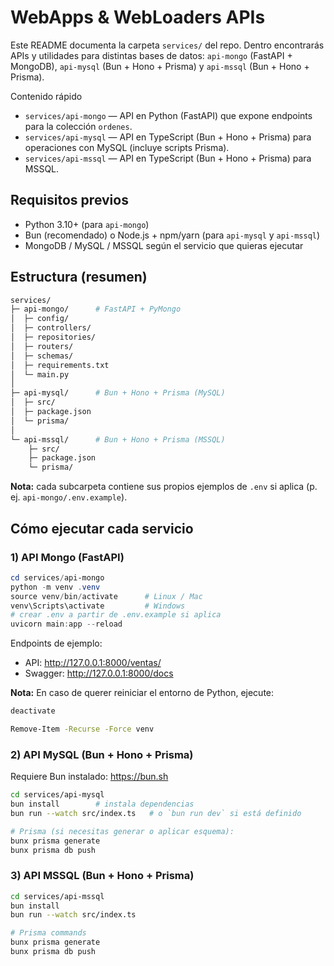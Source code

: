 # WebApps & WebLoaders APIs

Este README documenta la carpeta `services/` del repo. Dentro encontrarás APIs y utilidades para distintas bases de datos: `api-mongo` (FastAPI + MongoDB), `api-mysql` (Bun + Hono + Prisma) y `api-mssql` (Bun + Hono + Prisma).

Contenido rápido
- `services/api-mongo` — API en Python (FastAPI) que expone endpoints para la colección `ordenes`.
- `services/api-mysql` — API en TypeScript (Bun + Hono + Prisma) para operaciones con MySQL (incluye scripts Prisma).
- `services/api-mssql` — API en TypeScript (Bun + Hono + Prisma) para MSSQL.

## Requisitos previos

- Python 3.10+ (para `api-mongo`)
- Bun (recomendado) o Node.js + npm/yarn (para `api-mysql` y `api-mssql`)
- MongoDB / MySQL / MSSQL según el servicio que quieras ejecutar

## Estructura (resumen)
```bash
services/
├─ api-mongo/      # FastAPI + PyMongo
│  ├─ config/
│  ├─ controllers/
│  ├─ repositories/
│  ├─ routers/
│  ├─ schemas/
│  ├─ requirements.txt
│  └─ main.py
│
├─ api-mysql/      # Bun + Hono + Prisma (MySQL)
│  ├─ src/
│  ├─ package.json
│  └─ prisma/
│
└─ api-mssql/      # Bun + Hono + Prisma (MSSQL)
	├─ src/
	├─ package.json
	└─ prisma/
```
**Nota:** cada subcarpeta contiene sus propios ejemplos de `.env` si aplica (p. ej. `api-mongo/.env.example`).

## Cómo ejecutar cada servicio

### 1) API Mongo (FastAPI)

```powershell
cd services/api-mongo
python -m venv .venv
source venv/bin/activate      # Linux / Mac
venv\Scripts\activate         # Windows
# crear .env a partir de .env.example si aplica
uvicorn main:app --reload
```

Endpoints de ejemplo:
- API: http://127.0.0.1:8000/ventas/
- Swagger: http://127.0.0.1:8000/docs

**Nota:** En caso de querer reiniciar el entorno de Python, ejecute:
```bash
deactivate

Remove-Item -Recurse -Force venv
```
### 2) API MySQL (Bun + Hono + Prisma)

Requiere Bun instalado: https://bun.sh

```bash
cd services/api-mysql
bun install        # instala dependencias
bun run --watch src/index.ts   # o `bun run dev` si está definido

# Prisma (si necesitas generar o aplicar esquema):
bunx prisma generate
bunx prisma db push
```

### 3) API MSSQL (Bun + Hono + Prisma)

```bash
cd services/api-mssql
bun install
bun run --watch src/index.ts

# Prisma commands
bunx prisma generate
bunx prisma db push
```

